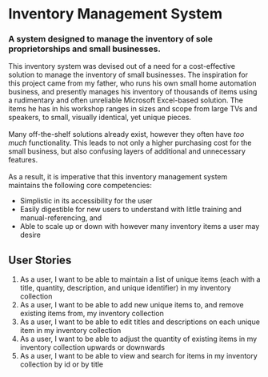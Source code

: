 # Inventory Management System
### A system designed to manage the inventory of sole proprietorships and small businesses.

This inventory system was devised out of a need for a cost-effective solution to manage the inventory of small 
businesses.
The inspiration for this project came from my father, who runs his own small home automation business, and presently 
manages his inventory of thousands of items using a rudimentary and often unreliable Microsoft Excel-based solution. 
The items he has in his workshop ranges in sizes and scope from large TVs and speakers, to small, visually identical, 
yet unique pieces.
<br><br>
Many off-the-shelf solutions already exist, however they often have _too much_ functionality.  This leads to not only a 
higher purchasing cost for the small business, but also confusing layers of additional and unnecessary features. 
<br><br>
As a result, it is imperative that this inventory management system maintains the following core competencies:
- Simplistic in its accessibility for the user
- Easily digestible for new users to understand with little training and manual-referencing, and
- Able to scale up or down with however many inventory items a user may desire

## User Stories
1. As a user, I want to be able to maintain a list of unique items (each with a title, quantity, description, and unique identifier) in my inventory collection
2. As a user, I want to be able to add new unique items to, and remove existing items from, my inventory collection  
3. As a user, I want to be able to edit titles and descriptions on each unique item in my inventory collection
4. As a user, I want to be able to adjust the quantity of existing items in my inventory collection upwards or downwards
5. As a user, I want to be able to view and search for items in my inventory collection by id or by title